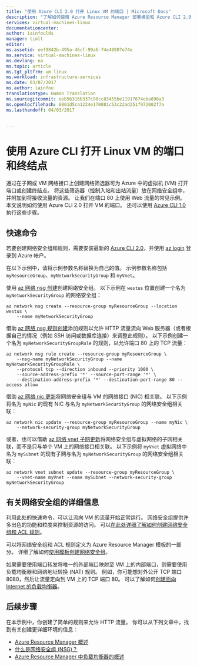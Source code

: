```yaml
---
title: "使用 Azure CLI 2.0 打开 Linux VM 的端口 | Microsoft Docs"
description: "了解如何使用 Azure Resource Manager 部署模型和 Azure CLI 2.0 在 Linux VM 上打开端口/创建终结点"
services: virtual-machines-linux
documentationcenter: 
author: iainfoulds
manager: timlt
editor: 
ms.assetid: eef9842b-495a-46cf-99a6-74e49807e74e
ms.service: virtual-machines-linux
ms.devlang: na
ms.topic: article
ms.tgt_pltfrm: vm-linux
ms.workload: infrastructure-services
ms.date: 03/07/2017
ms.author: iainfou
translationtype: Human Translation
ms.sourcegitcommit: eeb56316b337c90cc83455be11917674eba898a3
ms.openlocfilehash: 8001d5ca1224e170081c53c22ad251f972002f7a
ms.lasthandoff: 04/03/2017


---
```

# <a name="open-ports-and-endpoints-to-a-linux-vm-with-the-azure-cli"></a>使用 Azure CLI 打开 Linux VM 的端口和终结点
通过在子网或 VM 网络接口上创建网络筛选器可为 Azure 中的虚拟机 (VM) 打开端口或创建终结点。 将这些筛选器（控制入站和出站流量）放在网络安全组中，并附加到将接收流量的资源。 让我们在端口 80 上使用 Web 流量的常见示例。 本文说明如何使用 Azure CLI 2.0 打开 VM 的端口。 还可以使用 [Azure CLI 1.0](nsg-quickstart-nodejs.md?toc=%2fazure%2fvirtual-machines%2flinux%2ftoc.json) 执行这些步骤。


## <a name="quick-commands"></a>快速命令
若要创建网络安全组和规则，需要安装最新的 [Azure CLI 2.0](/cli/azure/install-az-cli2)，并使用 [az login](/cli/azure/#login) 登录到 Azure 帐户。

在以下示例中，请将示例参数名称替换为自己的值。 示例参数名称包括 `myResourceGroup`、`myNetworkSecurityGroup` 和 `myVnet`。

使用 [az 网络 nsg 创建](/cli/azure/network/nsg#create)创建网络安全组。 以下示例在 `westus` 位置创建一个名为 `myNetworkSecurityGroup` 的网络安全组：

```azurecli
az network nsg create --resource-group myResourceGroup --location westus \
    --name myNetworkSecurityGroup
```

借助 [az 网络 nsg 规则创建](/cli/azure/network/nsg/rule#create)添加规则以允许 HTTP 流量流向 Web 服务器（或者根据自己的情况（例如 SSH 访问或数据库连接）来调整此规则）。 以下示例创建一个名为 `myNetworkSecurityGroupRule` 的规则，以允许端口 80 上的 TCP 流量：

```azurecli
az network nsg rule create --resource-group myResourceGroup \
    --nsg-name myNetworkSecurityGroup --name myNetworkSecurityGroupRule \
    --protocol tcp --direction inbound --priority 1000 \
    --source-address-prefix '*' --source-port-range '*' \
    --destination-address-prefix '*' --destination-port-range 80 --access allow
```

借助 [az 网络 nic 更新](/cli/azure/network/nic#update)将网络安全组与 VM 的网络接口 (NIC) 相关联。 以下示例将名为 `myNic` 的现有 NIC 与名为 `myNetworkSecurityGroup` 的网络安全组相关联：

```azurecli
az network nic update --resource-group myResourceGroup --name myNic \
    --network-security-group myNetworkSecurityGroup
```

或者，也可以借助 [az 网络 vnet 子网更新](/cli/azure/network/vnet/subnet#update)将网络安全组与虚拟网络的子网相关联，而不是只与单个 VM 上的网络接口相关联。 以下示例将 `myVnet` 虚拟网络中名为 `mySubnet` 的现有子网与名为 `myNetworkSecurityGroup` 的网络安全组相关联：

```azurecli
az network vnet subnet update --resource-group myResourceGroup \
    --vnet-name myVnet --name mySubnet --network-security-group myNetworkSecurityGroup
```

## <a name="more-information-on-network-security-groups"></a>有关网络安全组的详细信息
利用此处的快速命令，可以让流向 VM 的流量开始正常运行。 网络安全组提供许多出色的功能和粒度来控制资源的访问。 可以[在此处详细了解如何创建网络安全组和 ACL 规则](../../virtual-network/virtual-networks-create-nsg-arm-cli.md)。

可以将网络安全组和 ACL 规则定义为 Azure Resource Manager 模板的一部分。 详细了解如何[使用模板创建网络安全组](../../virtual-network/virtual-networks-create-nsg-arm-template.md)。

如果需要使用端口转发将唯一的外部端口映射至 VM 上的内部端口，则需要使用负载均衡器和网络地址转换 (NAT) 规则。 例如，你可能想对外公开 TCP 端口 8080，然后让流量定向到 VM 上的 TCP 端口 80。 可以了解如何[创建面向 Internet 的负载均衡器](../../load-balancer/load-balancer-get-started-internet-arm-cli.md)。

## <a name="next-steps"></a>后续步骤
在本示例中，你创建了简单的规则来允许 HTTP 流量。 你可以从下列文章中，找到有关创建更详细环境的信息：

* [Azure Resource Manager 概述](../../azure-resource-manager/resource-group-overview.md)
* [什么是网络安全组 (NSG)？](../../virtual-network/virtual-networks-nsg.md)
* [Azure Resource Manager 中负载均衡器的概述](../../load-balancer/load-balancer-arm.md)


